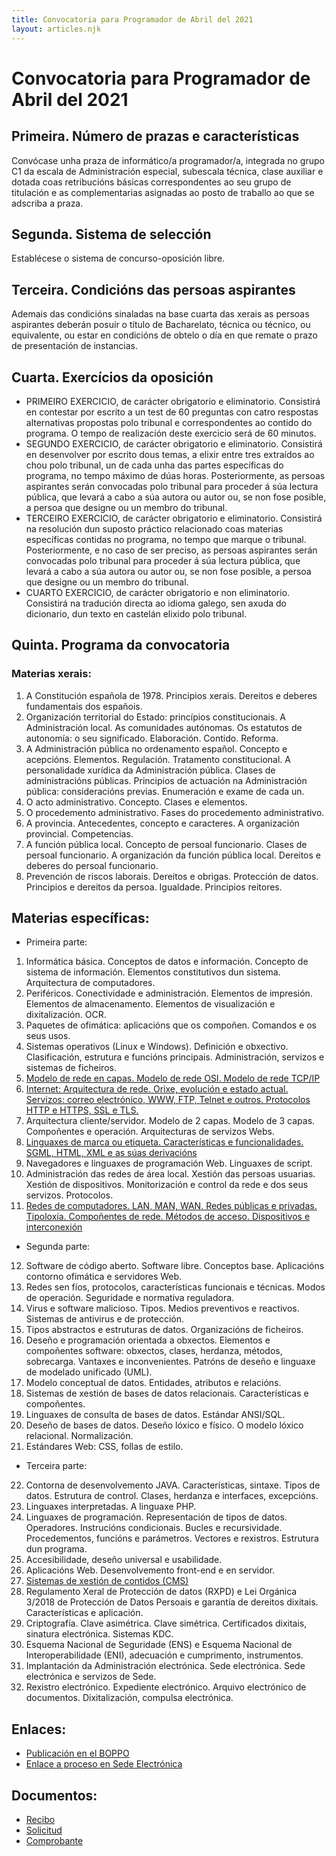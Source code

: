 ```yaml
---
title: Convocatoria para Programador de Abril del 2021
layout: articles.njk
---
```


# Convocatoria para Programador de Abril del 2021

## Primeira. Número de prazas e características
Convócase unha praza de informático/a programador/a, integrada no grupo C1 da escala de Administración especial, subescala técnica, clase auxiliar e dotada coas retribucións básicas correspondentes ao seu grupo de titulación e as complementarias asignadas ao posto de traballo ao que se adscriba a praza.

## Segunda. Sistema de selección
Establécese o sistema de concurso-oposición libre.

## Terceira. Condicións das persoas aspirantes
Ademais das condicións sinaladas na base cuarta das xerais as persoas aspirantes deberán posuír o título de Bacharelato, técnica ou técnico, ou equivalente, ou estar en condicións de obtelo o día en que remate o prazo de presentación de instancias.

## Cuarta. Exercícios da oposición
- PRIMEIRO EXERCICIO, de carácter obrigatorio e eliminatorio. Consistirá en contestar por escrito a un test de 60 preguntas con catro respostas alternativas propostas polo tribunal e correspondentes ao contido do programa. O tempo de realización deste exercicio será de 60 minutos.
- SEGUNDO EXERCICIO, de carácter obrigatorio e eliminatorio. Consistirá en desenvolver por escrito dous temas, a elixir entre tres extraídos ao chou polo tribunal, un de cada unha das partes específicas do programa, no tempo máximo de dúas horas. Posteriormente, as persoas aspirantes serán convocadas polo tribunal para proceder á súa lectura pública, que levará a cabo a súa autora ou autor ou, se non fose posible, a persoa que designe ou un membro do tribunal.
- TERCEIRO EXERCICIO, de carácter obrigatorio e eliminatorio. Consistirá na resolución dun suposto práctico relacionado coas materias específicas contidas no programa, no tempo que marque o tribunal. Posteriormente, e no caso de ser preciso, as persoas aspirantes serán convocadas polo tribunal para proceder á súa lectura pública, que levará a cabo a súa autora ou autor ou, se non fose posible, a persoa que designe ou un membro do tribunal.
- CUARTO EXERCICIO, de carácter obrigatorio e non eliminatorio. Consistirá na tradución directa ao idioma galego, sen axuda do dicionario, dun texto en castelán elixido polo tribunal.

## Quinta. Programa da convocatoria

### Materias xerais:
1. A Constitución española de 1978. Principios xerais. Dereitos e deberes fundamentais dos españois.
2. Organización territorial do Estado: princípios constitucionais. A Administración local. As comunidades autónomas. Os estatutos de autonomía: o seu significado. Elaboración. Contido. Reforma.
3. A Administración pública no ordenamento español. Concepto e acepcións. Elementos. Regulación. Tratamento constitucional. A personalidade xurídica da Administración pública. Clases de administracións públicas. Principios de actuación na Administración pública: consideracións previas. Enumeración e exame de cada un.
4. O acto administrativo. Concepto. Clases e elementos.
5. O procedemento administrativo. Fases do procedemento administrativo.
6. A provincia. Antecedentes, concepto e caracteres. A organización provincial. Competencias.
7. A función pública local. Concepto de persoal funcionario. Clases de persoal funcionario. A organización da función pública local. Dereitos e deberes do persoal funcionario.
8. Prevención de riscos laborais. Dereitos e obrigas. Protección de datos. Principios e dereitos da persoa. Igualdade. Principios reitores.

## Materias específicas:

- Primeira parte:
1. Informática básica. Conceptos de datos e información. Concepto de sistema de información. Elementos constitutivos dun sistema. Arquitectura de computadores.
2. Periféricos. Conectividade e administración. Elementos de impresión. Elementos de almacenamento. Elementos de visualización e dixitalización. OCR.
3. Paquetes de ofimática: aplicacións que os compoñen. Comandos e os seus usos.
4. Sistemas operativos (Linux e Windows). Definición e obxectivo. Clasificación, estrutura e funcións principais. Administración, servizos e sistemas de ficheiros.
5. [Modelo de rede en capas. Modelo de rede OSI. Modelo de rede TCP/IP](/articles/osi)
6. [Internet: Arquitectura de rede. Orixe, evolución e estado actual. Servizos: correo electrónico, WWW, FTP, Telnet e outros. Protocolos HTTP e HTTPS, SSL e TLS.](/articles/internet_servicios)
7. Arquitectura cliente/servidor. Modelo de 2 capas. Modelo de 3 capas. Compoñentes e operación. Arquitecturas de servizos Webs.
8. [Linguaxes de marca ou etiqueta. Características e funcionalidades. SGML, HTML, XML e as súas derivacións](/articles/tag_languajes)
9. Navegadores e linguaxes de programación Web. Linguaxes de script.
10. Administración das redes de área local. Xestión das persoas usuarias. Xestión de dispositivos. Monitorización e control da rede e dos seus servizos. Protocolos.
11. [Redes de computadores. LAN, MAN, WAN. Redes públicas e privadas. Tipoloxía. Compoñentes de rede. Métodos de acceso. Dispositivos e interconexión](/articles/redes)

- Segunda parte:
12. Software de código aberto. Software libre. Conceptos base. Aplicacións contorno ofimática e servidores Web.
13. Redes sen fíos, protocolos, características funcionais e técnicas. Modos de operación. Seguridade e normativa reguladora.
14. Virus e software malicioso. Tipos. Medios preventivos e reactivos. Sistemas de antivirus e de protección.
15. Tipos abstractos e estruturas de datos. Organizacións de ficheiros.
16. Deseño e programación orientada a obxectos. Elementos e compoñentes software: obxectos, clases, herdanza, métodos, sobrecarga. Vantaxes e inconvenientes. Patróns de deseño e linguaxe de modelado unificado (UML).
17. Modelo conceptual de datos. Entidades, atributos e relacións.
18. Sistemas de xestión de bases de datos relacionais. Características e compoñentes.
19. Linguaxes de consulta de bases de datos. Estándar ANSI/SQL.
20. Deseño de bases de datos. Deseño lóxico e físico. O modelo lóxico relacional. Normalización.
21. Estándares Web: CSS, follas de estilo.

- Terceira parte:
22. Contorna de desenvolvemento JAVA. Características, sintaxe. Tipos de datos. Estrutura de control. Clases, herdanza e interfaces, excepcións.
23. Linguaxes interpretadas. A linguaxe PHP.
24. Linguaxes de programación. Representación de tipos de datos. Operadores. Instrucións condicionais. Bucles e recursividade. Procedementos, funcións e parámetros. Vectores e rexistros. Estrutura dun programa.
25. Accesibilidade, deseño universal e usabilidade.
26. Aplicacións Web. Desenvolvemento front-end e en servidor.
27. [Sistemas de xestión de contidos (CMS)](/articles/cms)
28. Regulamento Xeral de Protección de datos (RXPD) e Lei Orgánica 3/2018 de Protección de Datos Persoais e garantía de dereitos dixitais. Características e aplicación.
29. Criptografía. Clave asimétrica. Clave simétrica. Certificados dixitais, sinatura electrónica. Sistemas KDC.
30. Esquema Nacional de Seguridade (ENS) e Esquema Nacional de Interoperabilidade (ENI), adecuación e cumprimento, instrumentos.
31. Implantación da Administración electrónica. Sede electrónica. Sede electrónica e servizos de Sede.
32. Rexistro electrónico. Expediente electrónico. Arquivo electrónico de documentos. Dixitalización, compulsa electrónica.

## Enlaces: 

- <a href="" target="_blank">Publicación en el BOPPO</a>
- <a href="https://sede.depo.gal/web/public/employment/employment-public-examination.xhtml?idprocedure=91097386&idoposicion=91359363" target="_blank">Enlace a proceso en Sede Electrónica</a>

## Documentos: 

- <a href="docs/pago_tasa_programador.pdf" target="_blak">Recibo</a>
- <a href="docs/Solicitude_programador.pdf" target="_blak">Solicitud</a>
- <a href="docs/REX_WEB2021022231.pdf" target="_blak">Comprobante</a>

